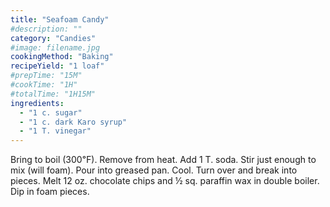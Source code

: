 ```yaml
---
title: "Seafoam Candy"
#description: ""
category: "Candies"
#image: filename.jpg
cookingMethod: "Baking"
recipeYield: "1 loaf"
#prepTime: "15M"
#cookTime: "1H"
#totalTime: "1H15M"
ingredients:
  - "1 c. sugar"
  - "1 c. dark Karo syrup"
  - "1 T. vinegar"
---
```


Bring to boil (300℉). Remove from heat. Add 1 T. soda.
Stir just enough to mix (will foam).
Pour into greased pan. Cool.
Turn over and break into pieces.
Melt 12 oz. chocolate chips and ½ sq. paraffin wax in double boiler. Dip in foam pieces.
